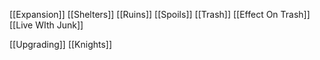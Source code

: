 [[Expansion]]
[[Shelters]]
[[Ruins]]
[[Spoils]]
[[Trash]]
[[Effect On Trash]]
[[Live WIth Junk]]


[[Upgrading]]
[[Knights]]